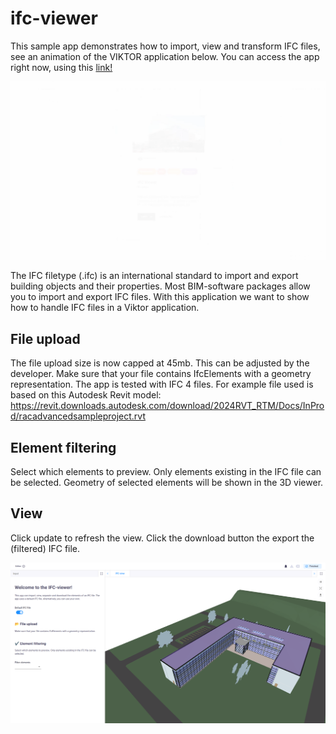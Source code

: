 # ifc-viewer
This sample app demonstrates how to import, view and transform IFC files, see an animation of the VIKTOR application below.
You can access the app right now, using this [link!](https://demo.viktor.ai/public/ifc-viewer)

![](.viktor-template/animation.gif)

The IFC filetype (.ifc) is an international standard to import and export building objects and their properties. 
Most BIM-software packages allow you to import and export IFC files. With this application we want to show how to handle IFC files in a Viktor application.

## File upload
The file upload size is now capped at 45mb. This can be adjusted by the developer. Make sure that your file contains 
IfcElements with a geometry representation. The app is tested with IFC 4 files. For example file used is based on this Autodesk Revit model:
https://revit.downloads.autodesk.com/download/2024RVT_RTM/Docs/InProd/racadvancedsampleproject.rvt

## Element filtering
Select which elements to preview. Only elements existing in the IFC file can be selected. Geometry of selected elements 
will be shown in the 3D viewer. 

## View
Click update to refresh the view. Click the download button the export the (filtered) IFC file.

![ifc-viewer-sculpture](.viktor-template/image.png)
